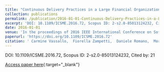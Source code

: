 ```yaml
---
title: "Continuous Delivery Practices in a Large Financial Organization"
collection: publications
permalink: /publication/2016-01-01-Continuous-Delivery-Practices-in-a-Large-Financial-Organization
excerpt: 'DOI: 10.1109/ICSME.2016.72, Scopus ID: 2-s2.0-85013124232, Cited by: 21'
date: 2016-01-01
venue: 'In the proceedings of 2016 IEEE International Conference on Software Maintenance and Evolution, ICSME 2016, Raleigh, NC, USA, October 2-7, 2016'
paperurl: 'https://doi.org/10.1109/ICSME.2016.72'
citation: ' Carmine Vassallo,  Fiorella Zampetti,  Daniele Romano,  Moritz Beller,  Annibale Panichella,  Massimiliano Di,  Andy Zaidman, &quot;Continuous Delivery Practices in a Large Financial Organization.&quot; In the proceedings of 2016 IEEE International Conference on Software Maintenance and Evolution, ICSME 2016, Raleigh, NC, USA, October 2-7, 2016, 2016.'
---
```

DOI: 10.1109/ICSME.2016.72, Scopus ID: 2-s2.0-85013124232, Cited by: 21

[Access paper here](https://doi.org/10.1109/ICSME.2016.72){:target="_blank"}
